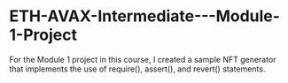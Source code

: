 # ETH-AVAX-Intermediate---Module-1-Project
For the Module 1 project in this course, I created a sample NFT generator that implements the use of require(), assert(), and revert() statements.
